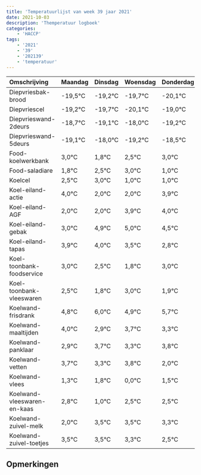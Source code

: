 ```yaml
---
title: 'Temperatuurlijst van week 39 jaar 2021'
date: 2021-10-03
description: 'Themperatuur logboek'
categories:
    - 'HACCP'
tags:
    - '2021'
    - '39'
    - '202139'
    - 'temperatuur'
---
```

|Omschrijving|Maandag|Dinsdag|Woensdag|Donderdag|Vrijdag|Zaterdag|Zondag|
|:---|:---|:---|:---|:---|:---|:---|:---|
|Diepvriesbak-brood|-19,5°C|-19,2°C|-19,7°C|-20,1°C|-19,0°C|-20,2°C|-19,5°C|
|Diepvriescel|-19,2°C|-19,7°C|-20,1°C|-19,0°C|-20,2°C|-19,5°C|-19,0°C|
|Diepvrieswand-2deurs|-18,7°C|-19,1°C|-18,0°C|-19,2°C|-18,5°C|-18,0°C|-20,0°C|
|Diepvrieswand-5deurs|-19,1°C|-18,0°C|-19,2°C|-18,5°C|-18,0°C|-20,0°C|-20,0°C|
|Food-koelwerkbank|3,0°C|1,8°C|2,5°C|3,0°C|1,0°C|1,0°C|2,9°C|
|Food-saladiare|1,8°C|2,5°C|3,0°C|1,0°C|1,0°C|2,9°C|3,0°C|
|Koelcel|2,5°C|3,0°C|1,0°C|1,0°C|2,9°C|3,0°C|2,5°C|
|Koel-eiland-actie|4,0°C|2,0°C|2,0°C|3,9°C|4,0°C|3,5°C|2,8°C|
|Koel-eiland-AGF|2,0°C|2,0°C|3,9°C|4,0°C|3,5°C|2,8°C|4,0°C|
|Koel-eiland-gebak|3,0°C|4,9°C|5,0°C|4,5°C|3,8°C|5,0°C|3,9°C|
|Koel-eiland-tapas|3,9°C|4,0°C|3,5°C|2,8°C|4,0°C|2,9°C|3,7°C|
|Koel-toonbank-foodservice|3,0°C|2,5°C|1,8°C|3,0°C|1,9°C|2,7°C|2,3°C|
|Koel-toonbank-vleeswaren|2,5°C|1,8°C|3,0°C|1,9°C|2,7°C|2,3°C|2,8°C|
|Koelwand-frisdrank|4,8°C|6,0°C|4,9°C|5,7°C|5,3°C|5,8°C|4,0°C|
|Koelwand-maaltijden|4,0°C|2,9°C|3,7°C|3,3°C|3,8°C|2,0°C|3,5°C|
|Koelwand-panklaar|2,9°C|3,7°C|3,3°C|3,8°C|2,0°C|3,5°C|3,5°C|
|Koelwand-vetten|3,7°C|3,3°C|3,8°C|2,0°C|3,5°C|3,5°C|3,3°C|
|Koelwand-vlees|1,3°C|1,8°C|0,0°C|1,5°C|1,5°C|1,3°C|0,5°C|
|Koelwand-vleeswaren-en-kaas|2,8°C|1,0°C|2,5°C|2,5°C|2,3°C|1,5°C|1,0°C|
|Koelwand-zuivel-melk|2,0°C|3,5°C|3,5°C|3,3°C|2,5°C|2,0°C|3,2°C|
|Koelwand-zuivel-toetjes|3,5°C|3,5°C|3,3°C|2,5°C|2,0°C|3,2°C|2,4°C|

## Opmerkingen


